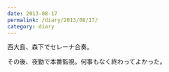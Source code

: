 ```yaml
---
date: 2013-08-17
permalink: /diary/2013/08/17/
category: diary
---
```


西大島、森下でセレーナ合奏。

その後、夜勤で本番監視。何事もなく終わってよかった。